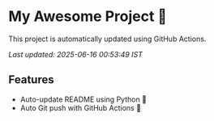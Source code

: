 # My Awesome Project 🚀

This project is automatically updated using GitHub Actions.

_Last updated: 2025-06-16 00:53:49 IST_

## Features
- Auto-update README using Python 🐍
- Auto Git push with GitHub Actions 🤖
